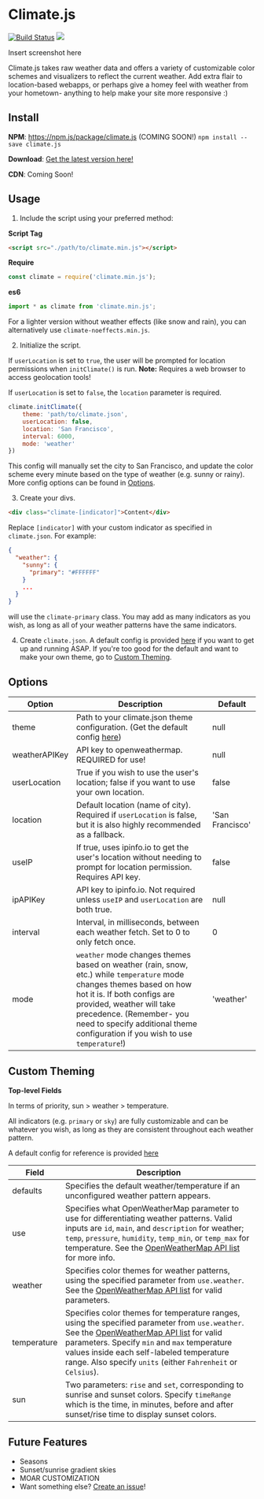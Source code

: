 # Climate.js

[![Build Status](https://travis-ci.org/dbqeo/climate.js.svg?branch=master)](https://travis-ci.org/dbqeo/climate.js)
[![](https://img.shields.io/badge/license-MIT-red.svg)](https://github.com/dbqeo/climate.js)


Insert screenshot here


Climate.js takes raw weather data and offers a variety of customizable color schemes and visualizers to reflect the current weather. Add extra flair to location-based webapps, or perhaps give a homey feel with weather from your hometown- anything to help make your site more responsive :)

## Install

**NPM**: https://npm.js/package/climate.js (COMING SOON!) `npm install --save climate.js`

**Download**: [Get the latest version here!](https://github.com/dbqeo/climate.js/releases/latest)

**CDN**: Coming Soon!

## Usage

1. Include the script using your preferred method:

**Script Tag**
```html
<script src="./path/to/climate.min.js"></script>
```

**Require**
```javascript
const climate = require('climate.min.js');
```

**es6**
```javascript
import * as climate from 'climate.min.js';
```

For a lighter version without weather effects (like snow and rain), you can alternatively use `climate-noeffects.min.js`.

2. Initialize the script.

If `userLocation` is set to `true`, the user will be prompted for location permissions when `initClimate()` is run. **Note:** Requires a web browser to access geolocation tools!

If `userLocation` is set to `false`, the `location` parameter is required.

```javascript
climate.initClimate({
    theme: 'path/to/climate.json',
    userLocation: false,
    location: 'San Francisco',
    interval: 6000,
    mode: 'weather'
})
```

This config will manually set the city to San Francisco, and update the color scheme every minute based on the type of weather (e.g. sunny or rainy). More config options can be found in [Options](#options).

3. Create your divs.

```html
<div class="climate-[indicator]">Content</div>
```

Replace `[indicator]` with your custom indicator as specified in `climate.json`. For example:

```json
{
  "weather": {
    "sunny": {
      "primary": "#FFFFFF"
    }
    ...
  }
}
```
will use the `climate-primary` class. You may add as many indicators as you wish, as long as all of your weather patterns have the same indicators.

4. Create `climate.json`. A default config is provided [here](https://github.com/dbqeo/climate.js/blob/master/examples/climate.json) if you want to get up and running ASAP. If you're too good for the default and want to make your own theme, go to [Custom Theming](#custom-theming).

## Options

| Option        	| Description                                                                                                                                                                                                                                                                  	| Default         	|
|---------------	|------------------------------------------------------------------------------------------------------------------------------------------------------------------------------------------------------------------------------------------------------------------------------	|-----------------	|
| theme         	| Path to your climate.json theme configuration. (Get the default config [here](#))                                                                                                                                                                                            	| null            	|
| weatherAPIKey 	| API key to openweathermap. REQUIRED for use!                                                                                                                                                                                                                                 	| null            	|
| userLocation  	| True if you wish to use the user's location; false if you want to use your own location.                                                                                                                                                                                     	| false           	|
| location      	| Default location (name of city). Required if `userLocation` is false, but it is also highly recommended as a fallback.                                                                                                                                                       	| 'San Francisco' 	|
| useIP         	| If true, uses ipinfo.io to get the user's location without needing to prompt for location permission. Requires API key.                                                                                                                                                      	| false           	|
| ipAPIKey      	| API key to ipinfo.io. Not required unless `useIP` and `userLocation` are both true.                                                                                                                                                                                          	| null            	|
| interval      	| Interval, in milliseconds, between each weather fetch. Set to 0 to only fetch once.                                                                                                                                                                                          	| 0               	|
| mode          	| `weather` mode changes themes based on weather (rain, snow, etc.) while `temperature` mode changes themes based on how hot it is. If both configs are provided, weather will take precedence. (Remember- you need to specify additional theme configuration if you wish to use `temperature`!) 	| 'weather'       	|

## Custom Theming

**Top-level Fields**

In terms of priority, sun > weather > temperature.

All indicators (e.g. `primary` or `sky`) are fully customizable and can be whatever you wish, as long as they are consistent throughout each weather pattern.

A default config for reference is provided [here](https://github.com/dbqeo/climate.js/blob/master/examples/climate.json)

| Field       	| Description                                                                                                                                                                                                                                                                                                                                             	|
|-------------	|---------------------------------------------------------------------------------------------------------------------------------------------------------------------------------------------------------------------------------------------------------------------------------------------------------------------------------------------------------	|
| defaults    	| Specifies the default weather/temperature if an unconfigured weather pattern appears.                                                                                                                                                                                                                                                                   	|
| use         	| Specifies what OpenWeatherMap parameter to use for differentiating weather patterns. Valid inputs are `id`, `main`, and `description` for weather; `temp`, `pressure`, `humidity`, `temp_min`, or `temp_max` for temperature. See the [OpenWeatherMap API list](https://openweathermap.org/weather-conditions) for more info.                           	|
| weather     	| Specifies color themes for weather patterns, using the specified parameter from `use.weather`. See the [OpenWeatherMap API list](https://openweathermap.org/weather-conditions) for valid parameters.                                                                                                                                               	|
| temperature 	| Specifies color themes for temperature ranges, using the specified parameter from `use.weather`. See the [OpenWeatherMap API list](https://openweathermap.org/weather-conditions) for valid parameters. Specify `min` and `max` temperature values inside each self-labeled temperature range. Also specify `units` (either `Fahrenheit` or `Celsius`). 	|
| sun         	| Two parameters: `rise` and `set`, corresponding to sunrise and sunset colors. Specify `timeRange` which is the time, in minutes, before and after sunset/rise time to display sunset colors.                                                                                                                                                            	|                                         

## Future Features
 - Seasons
 - Sunset/sunrise gradient skies
 - MOAR CUSTOMIZATION
 - Want something else? [Create an issue](https://github.com/dbqeo/climate.js/issues/new)!
